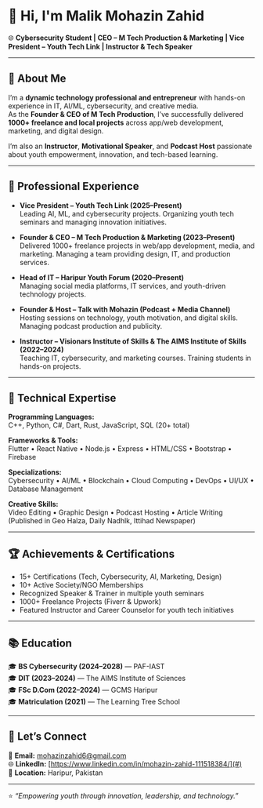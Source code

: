 # 👋 Hi, I'm Malik Mohazin Zahid

🌐 **Cybersecurity Student | CEO – M Tech Production & Marketing | Vice President – Youth Tech Link | Instructor & Tech Speaker**

---

## 🧠 About Me

I’m a **dynamic technology professional and entrepreneur** with hands-on experience in IT, AI/ML, cybersecurity, and creative media.  
As the **Founder & CEO of M Tech Production**, I’ve successfully delivered **1000+ freelance and local projects** across app/web development, marketing, and digital design.

I’m also an **Instructor**, **Motivational Speaker**, and **Podcast Host** passionate about youth empowerment, innovation, and tech-based learning.

---

## 💼 Professional Experience

- **Vice President – Youth Tech Link (2025–Present)**  
  Leading AI, ML, and cybersecurity projects. Organizing youth tech seminars and managing innovation initiatives.

- **Founder & CEO – M Tech Production & Marketing (2023–Present)**  
  Delivered 1000+ freelance projects in web/app development, media, and marketing. Managing a team providing design, IT, and production services.

- **Head of IT – Haripur Youth Forum (2020–Present)**  
  Managing social media platforms, IT services, and youth-driven technology projects.

- **Founder & Host – Talk with Mohazin (Podcast + Media Channel)**  
  Hosting sessions on technology, youth motivation, and digital skills. Managing podcast production and publicity.

- **Instructor – Visionars Institute of Skills & The AIMS Institute of Skills (2022–2024)**  
  Teaching IT, cybersecurity, and marketing courses. Training students in hands-on projects.

---

## 🧰 Technical Expertise

**Programming Languages:**  
C++, Python, C#, Dart, Rust, JavaScript, SQL (20+ total)

**Frameworks & Tools:**  
Flutter • React Native • Node.js • Express • HTML/CSS • Bootstrap • Firebase

**Specializations:**  
Cybersecurity • AI/ML • Blockchain • Cloud Computing • DevOps • UI/UX • Database Management

**Creative Skills:**  
Video Editing • Graphic Design • Podcast Hosting • Article Writing (Published in Geo Halza, Daily Nadhlk, Ittihad Newspaper)

---

## 🏆 Achievements & Certifications

- 15+ Certifications (Tech, Cybersecurity, AI, Marketing, Design)  
- 10+ Active Society/NGO Memberships  
- Recognized Speaker & Trainer in multiple youth seminars  
- 1000+ Freelance Projects (Fiverr & Upwork)  
- Featured Instructor and Career Counselor for youth tech initiatives  

---

## 📚 Education

🎓 **BS Cybersecurity (2024–2028)** — PAF-IAST  
🎓 **DIT (2023–2024)** — The AIMS Institute of Sciences  
🎓 **FSc D.Com (2022–2024)** — GCMS Haripur  
🎓 **Matriculation (2021)** — The Learning Tree School  

---

## 💬 Let’s Connect

📧 **Email:** mohazinzahid6@gmail.com  
🌐 **LinkedIn:** [https://www.linkedin.com/in/mohazin-zahid-111518384/](#)  
📍 **Location:** Haripur, Pakistan  

---

⭐ *“Empowering youth through innovation, leadership, and technology.”*
